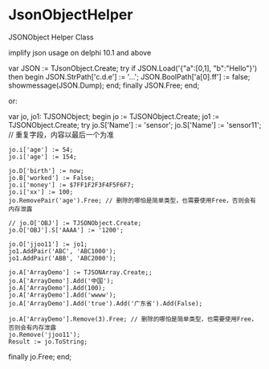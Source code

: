 # JsonObjectHelper
JSONObject Helper Class


implify json usage on delphi 10.1 and above


  var
    JSON := TJsonObject.Create;
    try
    if JSON.Load('{"a":[0,1], "b":"Hello"}') then
    begin
      JSON.StrPath['c.d.e'] := '...';
      JSON.BoolPath['a[0].ff'] := false;
      showmessage(JSON.Dump);
    end;
  finally
  JSON.Free;
  end;
  
  or:
  
var
  jo, jo1: TJSONObject;
begin
  jo := TJSONObject.Create;
  jo1 := TJSONObject.Create;
  try
    jo.S['Name'] := 'sensor';
    jo.S['Name'] := 'sensor11'; // 重复字段，内容以最后一个为准

    jo.i['age'] := 54;
    jo.i['age'] := 154;

    jo.D['birth'] := now;
    jo.B['worked'] := False;
    jo.i['money'] := $7FF1F2F3F4F5F6F7;
    jo.i['xx'] := 100;
    jo.RemovePair('age').Free; // 删除的哪怕是简单类型，也需要使用Free，否则会有内存泄露

    // jo.O['OBJ'] := TJSONObject.Create;
    jo.O['OBJ'].S['AAAA'] := '1200';

    jo.O['jjoo11'] := jo1;
    jo1.AddPair('ABC', 'ABC1000');
    jo1.AddPair('ABB', 'ABC2000');

    jo.A['ArrayDemo'] := TJSONArray.Create;;
    jo.A['ArrayDemo'].Add('中国');
    jo.A['ArrayDemo'].Add(100);
    jo.A['ArrayDemo'].Add('wwww');
    jo.A['ArrayDemo'].Add('true').Add('广东省').Add(False);

    jo.A['ArrayDemo'].Remove(3).Free; // 删除的哪怕是简单类型，也需要使用Free，否则会有内存泄露
    jo.Remove('jjoo11');
    Result := jo.ToString;
  finally
    jo.Free;
  end;
  
  
  
  

